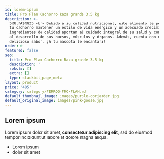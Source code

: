```yaml
---
id: lorem-ipsum
title: Pro Plan Cachorro Raza grande 3.5 kg
description: >-
  SKU:PA9RG35 <br> Debido a su calidad nutricional, este alimento le permitirá a
  tu cachorro mantener un estilo de vida enérgico y un adecuado crecimiento. Sus
  ingredientes de calidad aportan al cuidado integral de su salud y contribuyen
  al desarrollo de sus huesos, músculos y órganos. Además, cuenta con un
  delicioso sabor. ¡A tu mascota le encantará!
order: 0
featured: false
seo:
  title: Pro Plan Cachorro Raza grande 3.5 kg
  description: ''
  robots: []
  extra: []
  type: stackbit_page_meta
layout: product
price: '485'
category: category/PERROS-PRO-PLAN.md
default_thumbnail_image: images/purple-coriander.jpg
default_original_image: images/pink-goose.jpg
---
```

## Lorem ipsum

Lorem ipsum dolor sit amet, **consectetur adipiscing elit**, sed do eiusmod tempor incididunt ut labore et dolore magna aliqua.

- Lorem ipsum
- dolor sit amet